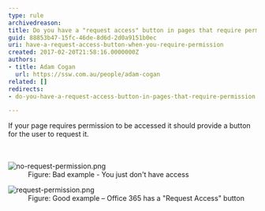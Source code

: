 ```yaml
---
type: rule
archivedreason: 
title: Do you have a "request access" button in pages that require permission?
guid: 88853b47-15fc-46de-8d6d-2d0a9151b0ec
uri: have-a-request-access-button-when-you-require-permission
created: 2017-02-20T21:58:16.0000000Z
authors:
- title: Adam Cogan
  url: https://ssw.com.au/people/adam-cogan
related: []
redirects:
- do-you-have-a-request-access-button-in-pages-that-require-permission

---
```



If your page requires permission to be accessed it should provide a button for the user to request it.<br>
<br><excerpt class='endintro'></excerpt><br>
<dl class="badImage"><dt>​​<img src="/PublishingImages/no-request-permission.png" alt="no-request-permission.png" />​​</dt><dd>Figure&#58; Bad example -  You just​ don't have access<br></dd></dl><dl class="goodImage"><dt>​​<img src="/PublishingImages/request-permission.png" alt="request-permission.png" /></dt><dd>Figure&#58; Good example – Office 365 has a &quot;Request Access&quot; button</dd>​ ​<br></dl>



